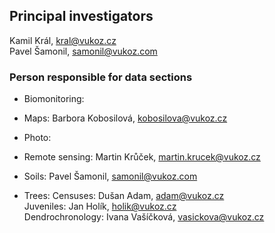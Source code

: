 ## Principal investigators  

Kamil Král, kral@vukoz.cz  
Pavel Šamonil, samonil@vukoz.com  


### Person responsible for data sections  

- Biomonitoring:  

- Maps: Barbora Kobosilová, kobosilova@vukoz.cz  

- Photo:  

- Remote sensing: Martin Krůček, martin.krucek@vukoz.cz  

- Soils: 	Pavel Šamonil, samonil@vukoz.com  

- Trees: 	Censuses: Dušan Adam, adam@vukoz.cz  
			Juveniles: Jan Holík, holik@vukoz.cz  
			Dendrochronology: Ivana Vašíčková, vasickova@vukoz.cz  
		
